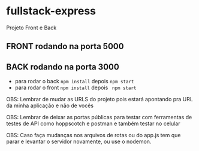 # fullstack-express
Projeto Front e Back


## FRONT rodando na porta 5000

## BACK rodando na porta 3000

- para rodar o back `npm install` depois `npm start`
- para rodar o front `npm install` depois ` npm start`

OBS: Lembrar de mudar as URLS do projeto pois estará apontando pra URL da minha aplicação e não de vocês

OBS: Lembrar de deixar as portas públicas para testar com ferramentas de testes de API como hoppscotch e postman e também testar no celular

OBS: Caso faça mudanças nos arquivos de rotas ou do app.js tem que parar e levantar o servidor novamente, ou use o nodemon.
